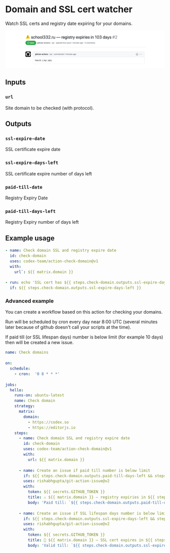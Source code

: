 # Domain and SSL cert watcher

Watch SSL certs and registry date expiring for your domains.

![banner](./assets/banner.png)

## Inputs

### `url`

Site domain to be checked (with protocol).

## Outputs

### `ssl-expire-date`

SSL certificate expire date

### `ssl-expire-days-left`

SSL certificate expire number of days left

### `paid-till-date`

Registry Expiry Date

### `paid-till-days-left`

Registry Expiry number of days left

## Example usage

```yaml
- name: Check domain SSL and registry expire date
  id: check-domain
  uses: codex-team/action-check-domain@v1
  with:
    url`: ${{ matrix.domain }}

- run: echo 'SSL cert has ${{ steps.check-domain.outputs.ssl-expire-days-left }} days left'
  if: ${{ steps.check-domain.outputs.ssl-expire-days-left }}
```

### Advanced example

You can create a workflow based on this action for checking your domains.

Run will be scheduled by cron every day near 8:00 UTC (several minutes later because of github doesn't call your scripts at the time).

If paid till (or SSL lifespan days) number is below limit (for example 10 days) then will be created a new issue.

```yaml
name: Check domains

on:
  schedule:
    - cron:  '0 8 * * *'

jobs:
  hello:
    runs-on: ubuntu-latest
    name: Check domain
    strategy:
      matrix:
        domain:
          - https://codex.so
          - https://editorjs.io
    steps:
      - name: Check domain SSL and registry expire date
        id: check-domain
        uses: codex-team/action-check-domain@v1
        with:
          url: ${{ matrix.domain }}

      - name: Create an issue if paid till number is below limit 
        if: ${{ steps.check-domain.outputs.paid-till-days-left && steps.check-domain.outputs.paid-till-days-left < 10 }}
        uses: rishabhgupta/git-action-issue@v2
        with:
          token: ${{ secrets.GITHUB_TOKEN }}
          title: ⚠️ ${{ matrix.domain }} — registry expiries in ${{ steps.check-domain.outputs.paid-till-days-left }} days
          body: 'Paid till: `${{ steps.check-domain.outputs.paid-till-date }}`'

      - name: Create an issue if SSL lifespan days number is below limit 
        if: ${{ steps.check-domain.outputs.ssl-expire-days-left && steps.check-domain.outputs.ssl-expire-days-left < 10 }}
        uses: rishabhgupta/git-action-issue@v2
        with:
          token: ${{ secrets.GITHUB_TOKEN }}
          title: 🧨 ${{ matrix.domain }} — SSL cert expires in ${{ steps.check-domain.outputs.ssl-expire-days-left }} days
          body: 'Valid till: `${{ steps.check-domain.outputs.ssl-expire-date }}`'
``` 